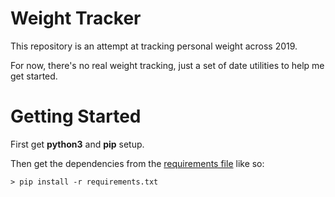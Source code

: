 # Weight Tracker
This repository is an attempt at tracking personal weight across 2019.

For now, there's no real weight tracking, just a set of date utilities to help me get started.

# Getting Started
First get **python3** and **pip** setup.

Then get the dependencies from the [requirements file](../requirements.txt) like so:
```
> pip install -r requirements.txt
```